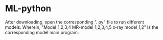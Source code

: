 # ML-python
After downloading, open the corresponding ". py" file to run different models.
Wherein, "Model_1,2,3,4 MR-model_1,2,3,4,5 x-ray model_1,2" is the corresponding model main program.
